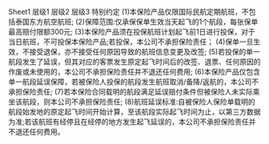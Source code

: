 Sheet1
	层级1	层级2	层级3
	特别约定
	(1)本保险产品仅限国际民航定期航班，不包括泰国东方航空航班;
	(2)保障范围:仅承保保单生效当天起飞的1个航段，每张保单最高赔付限额300元;
	(3)本保险产品须在投保航班计划起飞前1日进行投保，对于当日航班，不可投保本保险产品;若投保，本公司不承担保险责任；
	(4)保单一旦生效，不接受退保，亦不接受任何原因导致的航班信息变更及改签;
	(5)若投保的单一航段发生了延误，但其对应的客票发生原定起飞时间后的改签、退票、任何原因的作废或未使用的，本公司不承担保险责任并不退还任何费用;
	(6)本保险产品仅包含单一航段延误保障，若被保险人投保的航段发生航班取消/备降/返航的，本公司不承担保险责任;
	(7)若本保险合同载明的航段满足延误赔付条件但被保险人未实际乘坐该航段，则本公司不承担保险责任;
	(8)航班延误标准:自被保险人保险单载明的航段始发地的原定起飞时间开始计算，至该航段实际起飞时间为止，以第三方数据为准;若该航班有经停且在经停的地方发生起飞延误的，本公司不承担保险责任并不退还任何费用。


